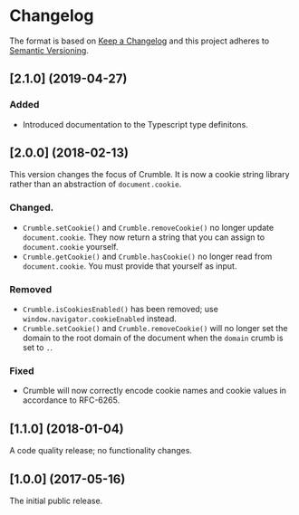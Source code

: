 # Changelog

The format is based on [Keep a Changelog](http://keepachangelog.com/) and this project adheres to [Semantic Versioning](https://semver.org/spec/v2.0.0.html).

## [2.1.0] (2019-04-27)

### Added

- Introduced documentation to the Typescript type definitons.

## [2.0.0] (2018-02-13)

This version changes the focus of Crumble. It is now a cookie string library rather than an abstraction of `document.cookie`.

### Changed.

- `Crumble.setCookie()` and `Crumble.removeCookie()` no longer update `document.cookie`. They now return a string that you can assign to `document.cookie` yourself.
- `Crumble.getCookie()` and `Crumble.hasCookie()` no longer read from `document.cookie`. You must provide that yourself as input.

### Removed

- `Crumble.isCookiesEnabled()` has been removed; use `window.navigator.cookieEnabled` instead.
- `Crumble.setCookie()` and `Crumble.removeCookie()` will no longer set the domain to the root domain of the document when the `domain` crumb is set to `.`.

### Fixed

- Crumble will now correctly encode cookie names and cookie values in accordance to RFC-6265.

## [1.1.0] (2018-01-04)

A code quality release; no functionality changes.

## [1.0.0] (2017-05-16)

The initial public release.
